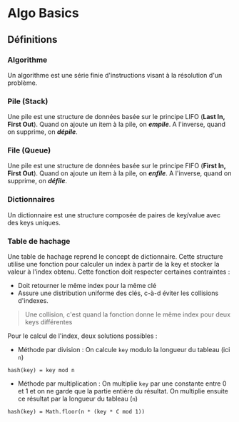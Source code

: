 # Algo Basics

## Définitions

### Algorithme

Un algorithme est une série finie d'instructions visant à la résolution d'un problème.

### Pile (Stack)

Une pile est une structure de données basée sur le principe LIFO (__Last In, First Out__). Quand on ajoute un item à la pile, on *__empile__*. A l'inverse, quand
on supprime, on *__dépile__*.

### File (Queue)

Une pile est une structure de données basée sur le principe FIFO (__First In, First Out__). Quand on ajoute un item à la pile, on *__enfile__*. A l'inverse, quand
on supprime, on *__défile__*.

### Dictionnaires

Un dictionnaire est une structure composée de paires de key/value avec des keys uniques.

### Table de hachage

Une table de hachage reprend le concept de dictionnaire. Cette structure utilise une fonction pour calculer un index à partir de la key et stocker la valeur à l'index
obtenu. Cette fonction doit respecter certaines contraintes : 

- Doit retourner le même index pour la même clé
- Assure une distribution uniforme des clés, c-à-d éviter les collisions d'indexes.

> Une collision, c'est quand la fonction donne le même index pour deux keys différentes

Pour le calcul de l'index, deux solutions possibles : 

- Méthode par division : On calcule `key` modulo la longueur du tableau (ici `n`)

`hash(key) = key mod n`

- Méthode par multiplication : On multiplie `key` par une constante entre 0 et 1 et on ne garde que la partie entière du résultat. On multiplie ensuite ce résultat
par la longueur du tableau (`n`)

`hash(key) = Math.floor(n * (key * C mod 1))`



